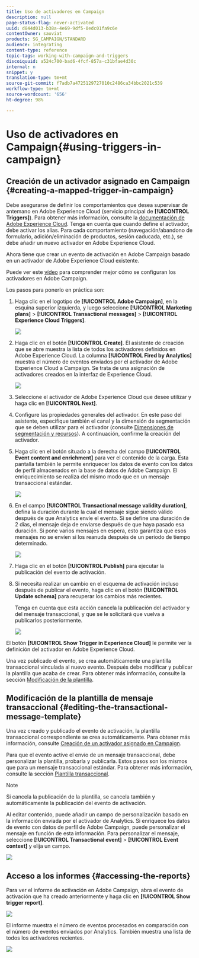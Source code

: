 ```yaml
---
title: Uso de activadores en Campaign
description: null
page-status-flag: never-activated
uuid: d844d013-b38a-4e69-9df5-0edc01fa9c6e
contentOwner: sauviat
products: SG_CAMPAIGN/STANDARD
audience: integrating
content-type: reference
topic-tags: working-with-campaign-and-triggers
discoiquuid: a524c700-bad6-4fcf-857a-c31bfae4d30c
internal: n
snippet: y
translation-type: tm+mt
source-git-commit: f7adb7a4725129727010c2486ca34bbc2021c539
workflow-type: tm+mt
source-wordcount: '656'
ht-degree: 98%

---
```



# Uso de activadores en Campaign{#using-triggers-in-campaign}

## Creación de un activador asignado en Campaign {#creating-a-mapped-trigger-in-campaign}

Debe asegurarse de definir los comportamientos que desea supervisar de antemano en Adobe Experience Cloud (servicio principal de **[!UICONTROL Triggers]**). Para obtener más información, consulte la [documentación de Adobe Experience Cloud](https://docs.adobe.com/content/help/en/core-services/interface/activation/triggers.html). Tenga en cuenta que cuando define el activador, debe activar los alias. Para cada comportamiento (navegación/abandono de formulario, adición/eliminación de productos, sesión caducada, etc.), se debe añadir un nuevo activador en Adobe Experience Cloud.

Ahora tiene que crear un evento de activación en Adobe Campaign basado en un activador de Adobe Experience Cloud existente.

Puede ver este [vídeo](https://helpx.adobe.com/es/marketing-cloud/how-to/email-marketing.html#step-two) para comprender mejor cómo se configuran los activadores en Adobe Campaign.

Los pasos para ponerlo en práctica son:

1. Haga clic en el logotipo de **[!UICONTROL Adobe Campaign]**, en la esquina superior izquierda, y luego seleccione **[!UICONTROL Marketing plans]** > **[!UICONTROL Transactional messages]** > **[!UICONTROL Experience Cloud Triggers]**.

   ![](assets/remarketing_1.png)

1. Haga clic en el botón **[!UICONTROL Create]**. El asistente de creación que se abre muestra la lista de todos los activadores definidos en Adobe Experience Cloud. La columna **[!UICONTROL Fired by Analytics]** muestra el número de eventos enviados por el activador de Adobe Experience Cloud a Campaign. Se trata de una asignación de activadores creados en la interfaz de Experience Cloud.

   ![](assets/remarketing_2.png)

1. Seleccione el activador de Adobe Experience Cloud que desee utilizar y haga clic en **[!UICONTROL Next]**.
1. Configure las propiedades generales del activador. En este paso del asistente, especifique también el canal y la dimensión de segmentación que se deben utilizar para el activador (consulte [Dimensiones de segmentación y recursos](../../automating/using/query.md#targeting-dimensions-and-resources)). A continuación, confirme la creación del activador.
1. Haga clic en el botón situado a la derecha del campo **[!UICONTROL Event content and enrichment]** para ver el contenido de la carga. Esta pantalla también le permite enriquecer los datos de evento con los datos de perfil almacenados en la base de datos de Adobe Campaign. El enriquecimiento se realiza del mismo modo que en un mensaje transaccional estándar.

   ![](assets/remarketing_3.png)

1. En el campo **[!UICONTROL Transactional message validity duration]**, defina la duración durante la cual el mensaje sigue siendo válido después de que Analytics envíe el evento. Si se define una duración de 2 días, el mensaje deja de enviarse después de que haya pasado esa duración. Si pone varios mensajes en espera, esto garantiza que esos mensajes no se envíen si los reanuda después de un periodo de tiempo determinado.

   ![](assets/remarketing_4.png)

1. Haga clic en el botón **[!UICONTROL Publish]** para ejecutar la publicación del evento de activación.
1. Si necesita realizar un cambio en el esquema de activación incluso después de publicar el evento, haga clic en el botón **[!UICONTROL Update schema]** para recuperar los cambios más recientes.

   Tenga en cuenta que esta acción cancela la publicación del activador y del mensaje transaccional, y que se le solicitará que vuelva a publicarlos posteriormente.

   ![](assets/remarketing_11.png)

El botón **[!UICONTROL Show Trigger in Experience Cloud]** le permite ver la definición del activador en Adobe Experience Cloud.

Una vez publicado el evento, se crea automáticamente una plantilla transaccional vinculada al nuevo evento. Después debe modificar y publicar la plantilla que acaba de crear. Para obtener más información, consulte la sección [Modificación de la plantilla](../../start/using/marketing-activity-templates.md).

## Modificación de la plantilla de mensaje transaccional {#editing-the-transactional-message-template}

Una vez creado y publicado el evento de activación, la plantilla transaccional correspondiente se crea automáticamente. Para obtener más información, consulte [Creación de un activador asignado en Campaign](#creating-a-mapped-trigger-in-campaign).

Para que el evento active el envío de un mensaje transaccional, debe personalizar la plantilla, probarla y publicarla. Estos pasos son los mismos que para un mensaje transaccional estándar. Para obtener más información, consulte la sección [Plantilla transaccional](../../channels/using/event-transactional-messages.md#personalizing-a-transactional-message).

>[!NOTE]
>
>Si cancela la publicación de la plantilla, se cancela también y automáticamente la publicación del evento de activación.

Al editar contenido, puede añadir un campo de personalización basado en la información enviada por el activador de Analytics. Si enriquece los datos de evento con datos de perfil de Adobe Campaign, puede personalizar el mensaje en función de esta información. Para personalizar el mensaje, seleccione **[!UICONTROL Transactional event]** > **[!UICONTROL Event context]** y elija un campo.

![](assets/remarketing_8.png)

## Acceso a los informes {#accessing-the-reports}

Para ver el informe de activación en Adobe Campaign, abra el evento de activación que ha creado anteriormente y haga clic en **[!UICONTROL Show trigger report]**.

![](assets/remarketing_9.png)

El informe muestra el número de eventos procesados en comparación con el número de eventos enviados por Analytics. También muestra una lista de todos los activadores recientes.

![](assets/trigger_uc_browse_14.png)

